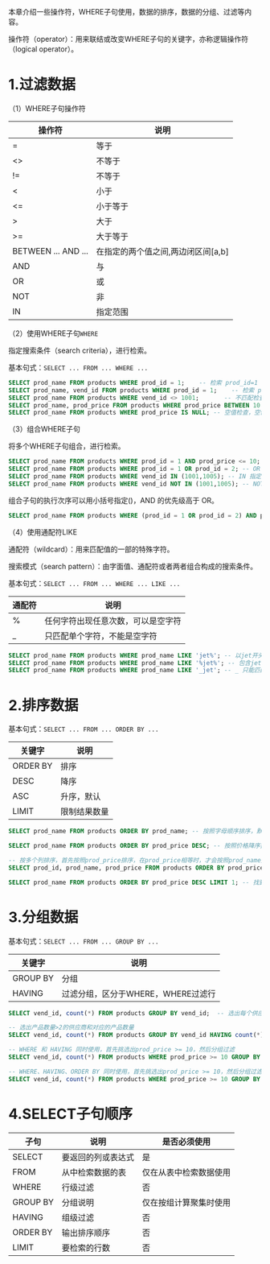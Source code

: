 
本章介绍一些操作符，WHERE子句使用，数据的排序，数据的分组、过滤等内容。

操作符（operator）：用来联结或改变WHERE子句的关键字，亦称逻辑操作符（logical operator）。

# 1.过滤数据

（1）WHERE子句操作符

|操作符                 |说明                              |
|----------------------|----------------------------------|
|=                     |等于                              |
|<>                    |不等于                            |
|!=                    |不等于                            |
|<                     |小于                              |
|<=                    |小于等于                          |
|>                     |大于                              |
|>=                    |大于等于                          |
|BETWEEN ... AND ...   |在指定的两个值之间,两边闭区间[a,b]  |
|AND                   |与                               |
|OR                    |或                               |
|NOT                   |非                               |
|IN                    |指定范围                          |

（2）使用WHERE子句```WHERE```

指定搜索条件（search criteria），进行检索。

基本句式：```SELECT ... FROM ... WHERE ...```

```sql
SELECT prod_name FROM products WHERE prod_id = 1;    -- 检索 prod_id=1 的单个列
SELECT prod_name, vend_id FROM products WHERE prod_id = 1;    -- 检索 prod_id=1 的多个列
SELECT prod_name FROM products WHERE vend_id <> 1001;       -- 不匹配检查，供应商不是1001的产品
SELECT prod_name, prod_price FROM products WHERE prod_price BETWEEN 10 AND 100; -- 范围值检查
SELECT prod_name FROM products WHERE prod_price IS NULL; -- 空值检查，空值与0、空字符串、空格不是一个概念 
```

（3）组合WHERE子句

将多个WHERE子句组合，进行检索。

```sql
SELECT prod_name FROM products WHERE prod_id = 1 AND prod_price <= 10; -- AND 指示需要满足所有条件
SELECT prod_name FROM products WHERE prod_id = 1 OR prod_id = 2; -- OR 指示满足1个条件即可
SELECT prod_name FROM products WHERE vend_id IN (1001,1005); -- IN 指定合法值在括号内，即需要 vend_id 为1001或者1005
SELECT prod_name FROM products WHERE vend_id NOT IN (1001,1005); -- NOT 否定后面的条件，即需要 vend_id 不是1001，也不是1005
```

组合子句的执行次序可以用小括号指定()，AND 的优先级高于 OR。

```sql
SELECT prod_name FROM products WHERE (prod_id = 1 OR prod_id = 2) AND prod_price <= 10; 
```

（4）使用通配符LIKE

通配符（wildcard）：用来匹配值的一部的特殊字符。

搜索模式（search pattern）：由字面值、通配符或者两者组合构成的搜索条件。

基本句式：```SELECT ... FROM ... WHERE ... LIKE ...```

|通配符                 |说明                              |
|----------------------|----------------------------------|
|%                     |任何字符出现任意次数，可以是空字符   |
|_                     |只匹配单个字符，不能是空字符         |

```sql
SELECT prod_name FROM products WHERE prod_name LIKE 'jet%'; -- 以jet开头的任意字符串 
SELECT prod_name FROM products WHERE prod_name LIKE '%jet%'; -- 包含jet的任意字符串
SELECT prod_name FROM products WHERE prod_name LIKE '_jet'; -- _ 只能匹配1个字符，不能多也不能少
```

# 2.排序数据

基本句式：```SELECT ... FROM ... ORDER BY ...```

|关键字                 |说明                              |
|----------------------|----------------------------------|
|ORDER BY              |排序                               |
|DESC                  |降序                               |
|ASC                   |升序，默认                         |
|LIMIT                 |限制结果数量                       |

```sql
SELECT prod_name FROM products ORDER BY prod_name; -- 按照字母顺序排序，默认升序

SELECT prod_name FROM products ORDER BY prod_price DESC; -- 按照价格降序排序

-- 按多个列排序，首先按照prod_price排序，在prod_price相等时，才会按照prod_name排序
SELECT prod_id, prod_name, prod_price FROM products ORDER BY prod_price ASC, prod_name; 

SELECT prod_name FROM products ORDER BY prod_price DESC LIMIT 1; -- 找到最贵的
```

# 3.分组数据

基本句式：```SELECT ... FROM ... GROUP BY ...```

|关键字                 |说明                              |
|----------------------|----------------------------------|
|GROUP BY              |分组                              |
|HAVING                |过滤分组，区分于WHERE，WHERE过滤行  |

```sql
SELECT vend_id, count(*) FROM products GROUP BY vend_id;  -- 选出每个供应商和对应的产品数量

-- 选出产品数量>2的供应商和对应的产品数量
SELECT vend_id, count(*) FROM products GROUP BY vend_id HAVING count(*) > 2; 

-- WHERE 和 HAVING 同时使用，首先挑选出prod_price >= 10，然后分组过滤
SELECT vend_id, count(*) FROM products WHERE prod_price >= 10 GROUP BY vend_id HAVING count(*) > 2; 

-- WHERE、HAVING、ORDER BY 同时使用，首先挑选出prod_price >= 10，然后分组过滤，再排序
SELECT vend_id, count(*) FROM products WHERE prod_price >= 10 GROUP BY vend_id HAVING count(*) > 2 ORDER BY vend_id; 
```

# 4.SELECT子句顺序

|子句|说明|是否必须使用|
|----|----|----------|
|SELECT|要返回的列或表达式|是|
|FROM|从中检索数据的表|仅在从表中检索数据使用
|WHERE|行级过滤|否|
|GROUP BY|分组说明|仅在按组计算聚集时使用|
|HAVING|组级过滤|否|
|ORDER BY|输出排序顺序|否|
|LIMIT|要检索的行数|否|
